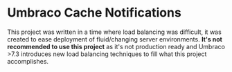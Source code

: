 Umbraco Cache Notifications
====

This project was written in a time where load balancing was difficult, it was created to ease deployment of fluid/changing server environments.
**It's not recommended to use this project** as it's not production ready and Umbraco >7.3 introduces new load balancing techniques to fill what this project accomplishes.       
